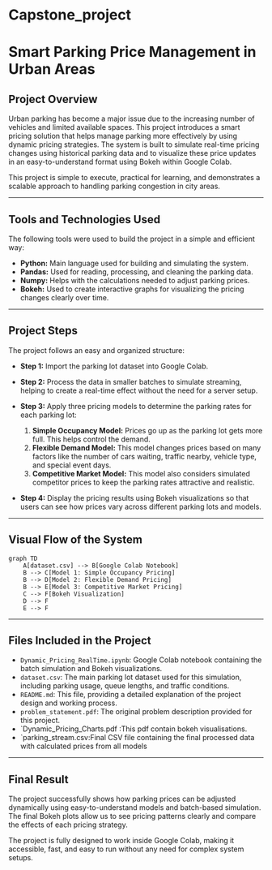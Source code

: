 # Capstone_project
# Smart Parking Price Management in Urban Areas

## Project Overview

Urban parking has become a major issue due to the increasing number of vehicles and limited available spaces. This project introduces a smart pricing solution that helps manage parking more effectively by using dynamic pricing strategies. The system is built to simulate real-time pricing changes using historical parking data and to visualize these price updates in an easy-to-understand format using Bokeh within Google Colab.

This project is simple to execute, practical for learning, and demonstrates a scalable approach to handling parking congestion in city areas.

---

## Tools and Technologies Used

The following tools were used to build the project in a simple and efficient way:

* **Python:** Main language used for building and simulating the system.
* **Pandas:** Used for reading, processing, and cleaning the parking data.
* **Numpy:** Helps with the calculations needed to adjust parking prices.
* **Bokeh:** Used to create interactive graphs for visualizing the pricing changes clearly over time.

---

## Project Steps

The project follows an easy and organized structure:

* **Step 1:** Import the parking lot dataset into Google Colab.

* **Step 2:** Process the data in smaller batches to simulate streaming, helping to create a real-time effect without the need for a server setup.

* **Step 3:** Apply three pricing models to determine the parking rates for each parking lot:

  1. **Simple Occupancy Model:** Prices go up as the parking lot gets more full. This helps control the demand.
  2. **Flexible Demand Model:** This model changes prices based on many factors like the number of cars waiting, traffic nearby, vehicle type, and special event days.
  3. **Competitive Market Model:** This model also considers simulated competitor prices to keep the parking rates attractive and realistic.

* **Step 4:** Display the pricing results using Bokeh visualizations so that users can see how prices vary across different parking lots and models.

---

## Visual Flow of the System

```mermaid
graph TD
    A[dataset.csv] --> B[Google Colab Notebook]
    B --> C[Model 1: Simple Occupancy Pricing]
    B --> D[Model 2: Flexible Demand Pricing]
    B --> E[Model 3: Competitive Market Pricing]
    C --> F[Bokeh Visualization]
    D --> F
    E --> F
```

---

## Files Included in the Project

* `Dynamic_Pricing_RealTime.ipynb`: Google Colab notebook containing the batch simulation and Bokeh visualizations.
* `dataset.csv`: The main parking lot dataset used for this simulation, including parking usage, queue lengths, and traffic conditions.
* `README.md`: This file, providing a detailed explanation of the project design and working process.
* `problem_statement.pdf`: The original problem description provided for this project.
* `Dynamic_Pricing_Charts.pdf :This pdf contain bokeh visualisations.
* `parking_stream.csv:Final CSV file containing the final processed data with
calculated prices from all models
---

## Final Result

The project successfully shows how parking prices can be adjusted dynamically using easy-to-understand models and batch-based simulation. The final Bokeh plots allow us to see pricing patterns clearly and compare the effects of each pricing strategy.

The project is fully designed to work inside Google Colab, making it accessible, fast, and easy to run without any need for complex system setups.
